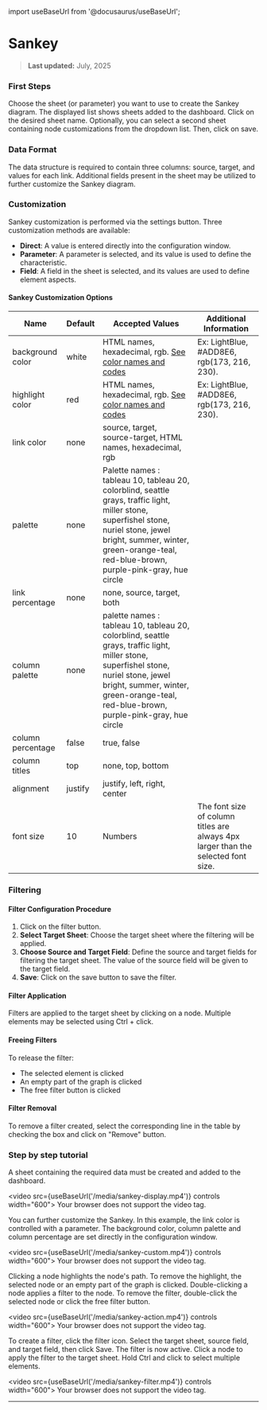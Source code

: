 import useBaseUrl from '@docusaurus/useBaseUrl';

# Sankey

> **Last updated:** July, 2025

### First Steps

Choose the sheet (or parameter) you want to use to create the Sankey diagram. The displayed list shows sheets added to the dashboard. Click on the desired sheet name. Optionally, you can select a second sheet containing node customizations from the dropdown list. Then, click on save.

### Data Format

The data structure is required to contain three columns: source, target, and values for each link. Additional fields present in the sheet may be utilized to further customize the Sankey diagram.

### Customization

Sankey customization is performed via the settings button. Three customization methods are available:

- **Direct**: A value is entered directly into the configuration window.
- **Parameter**: A parameter is selected, and its value is used to define the characteristic.
- **Field**: A field in the sheet is selected, and its values are used to define element aspects.

#### Sankey Customization Options

| Name            | Default | Accepted Values | Additional Information |
|-----------------|---------|----------------| -------------------------|
| background color| white   | HTML names, hexadecimal, rgb. [See color names and codes](https://htmlcolorcodes.com/color-names/) |  Ex: LightBlue, #ADD8E6, rgb(173, 216, 230). |
| highlight color | red     | HTML names, hexadecimal, rgb. [See color names and codes](https://htmlcolorcodes.com/color-names/) |  Ex: LightBlue, #ADD8E6, rgb(173, 216, 230). |
| link color      | none    | source, target, source-target, HTML names, hexadecimal, rgb |
| palette         | none    | Palette names : tableau 10, tableau 20, colorblind, seattle grays, traffic light, miller stone, superfishel stone, nuriel stone, jewel bright, summer, winter, green-orange-teal, red-blue-brown, purple-pink-gray, hue circle  |
| link percentage | none    | none, source, target, both |
| column palette  | none    | palette names : tableau 10, tableau 20, colorblind, seattle grays, traffic light, miller stone, superfishel stone, nuriel stone, jewel bright, summer, winter, green-orange-teal, red-blue-brown, purple-pink-gray, hue circle  |
| column percentage | false | true, false |
| column titles   | top     | none, top, bottom |
| alignment       | justify | justify, left, right, center |
| font size       | 10      | Numbers | The font size of column titles are always 4px larger than the selected font size. |

### Filtering

#### Filter Configuration Procedure

1. Click on the filter button.
2. **Select Target Sheet**: Choose the target sheet where the filtering will be applied.
3. **Choose Source and Target Field**: Define the source and target fields for filtering the target sheet. The value of the source field will be given to the target field.
4. **Save**: Click on the save button to save the filter.

#### Filter Application

Filters are applied to the target sheet by clicking on a node. Multiple elements may be selected using Ctrl + click.

#### Freeing Filters

To release the filter:
- The selected element is clicked
- An empty part of the graph is clicked
- The free filter button is clicked

#### Filter Removal

To remove a filter created, select the corresponding line in the table by checking the box and click on "Remove" button.

### Step by step tutorial

A sheet containing the required data must be created and added to the dashboard.

<video src={useBaseUrl('/media/sankey-display.mp4')} controls width="600">
  Your browser does not support the video tag.
</video>

You can further customize the Sankey. In this example, the link color is controlled with a parameter. The background color, column palette and column percentage are set directly in the configuration window.

<video src={useBaseUrl('/media/sankey-custom.mp4')} controls width="600">
  Your browser does not support the video tag.
</video>

Clicking a node highlights the node's path. To remove the highlight, the selected node or an empty part of the graph is clicked. Double-clicking a node applies a filter to the node. To remove the filter, double-click the selected node or click the free filter button.

<video src={useBaseUrl('/media/sankey-action.mp4')} controls width="600">
  Your browser does not support the video tag.
</video>


To create a filter, click the filter icon. Select the target sheet, source field, and target field, then click Save. The filter is now active. Click a node to apply the filter to the target sheet. Hold Ctrl and click to select multiple elements.

<video src={useBaseUrl('/media/sankey-filter.mp4')} controls width="600">
  Your browser does not support the video tag.
</video>

---